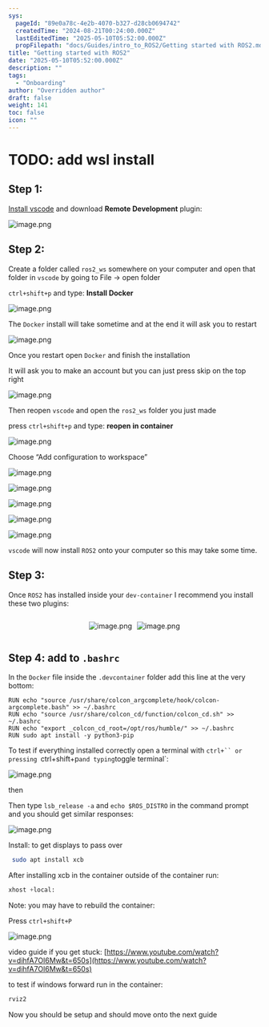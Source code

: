 ```yaml
---
sys:
  pageId: "89e0a78c-4e2b-4070-b327-d28cb0694742"
  createdTime: "2024-08-21T00:24:00.000Z"
  lastEditedTime: "2025-05-10T05:52:00.000Z"
  propFilepath: "docs/Guides/intro_to_ROS2/Getting started with ROS2.md"
title: "Getting started with ROS2"
date: "2025-05-10T05:52:00.000Z"
description: ""
tags:
  - "Onboarding"
author: "Overridden author"
draft: false
weight: 141
toc: false
icon: ""
---
```


# TODO: add wsl install

## Step 1:

[Install vscode](https://code.visualstudio.com/download) and download **Remote Development** plugin:

![image.png](https://prod-files-secure.s3.us-west-2.amazonaws.com/d518164a-d88e-44d1-a4ee-3adb3bd8bce0/efb52993-1881-4a40-b95e-6f020334f022/image.png?X-Amz-Algorithm=AWS4-HMAC-SHA256&X-Amz-Content-Sha256=UNSIGNED-PAYLOAD&X-Amz-Credential=ASIAZI2LB466UNTONJVH%2F20250605%2Fus-west-2%2Fs3%2Faws4_request&X-Amz-Date=20250605T210822Z&X-Amz-Expires=3600&X-Amz-Security-Token=IQoJb3JpZ2luX2VjEHMaCXVzLXdlc3QtMiJHMEUCIA%2BFEHxwlIP7g4Qd6hWHxJjObxE8g%2FBB5w1TtHxkbCwfAiEA3MUFJcybZ3X6WBeFPBpWgfkrf%2Fe3WbVNtGB81pgQb1gq%2FwMITBAAGgw2Mzc0MjMxODM4MDUiDA9Eg2pnVcHARht5pCrcAxzaDI%2Fk7qloDkM4i7XMTHZSq9INZCaZVryDvxz9I1ELi75lFVNMvqHuqQclnXv%2FS64AOJrkli%2FWh3syA2KWUkYU%2BmZstpjpNfxh55p5kVDIXrGQptlsQqJ97vfa%2B%2BqU13WzscZFjVqmrzTwJbf5VwU9lI2fTUP4PAGL6iU%2FeFUnqZZRI6JBrVzdT9NAez5RrKaoYkj8O6zExIIMeUebXlW%2BtnedicEiQd8WgHv5Do875hTCZdK0eEoSHYg3M4NDrvwF0%2FlVkfuO0n7Kuhi8MRzV2CYXoi7Fp1Ba0Svo8Y7N3sF2Q63yyifwNQINjwCY88j4Y3q5U9KQrPWJt2eVhqbdYRdaaxgyr0U1If2RndW0IcZAFpb1OxIedsEFwjwRkFGkWY3nK%2F9%2FVYI6heIsDyRZemWS%2BycbLED%2FbNoEUakGDoWRF7nvr8ro9kiSunSR0Yr1eYjFBfVaDL%2BTBmlH1xg%2BnwTY53c5NF6tkxZ0tI7dn7RqTMoY%2BJ7VHzzyUrYUpwT2mqkTdgwHO6SxKUPVd6vm%2B2uDTQa6DTotrOJMeVKP%2B1gI4pBVPoiVQvsMUSarIxSOLA54G1OHBYkpjjUCMD9LN%2BZWxOuISmdkg0%2BYvMa%2Fq56yX7n1%2FBeqTXo%2FMPvXh8IGOqUBCeoa3wOvnLagE1hJG9ilGfi4HyieOBhdeRkwbGCURmyEJjRH8Rp2ZVoMssZCh%2BmFKasvQYQnqf2zuzbH8zDiPNrwCG7z3%2BDRHjU3xx7sTcvlWMoEgsH7FgbtYKRVg1HiYON2JATSCFODLKud6K47d52e8DfDGpFwRRgSZwnmnNBCcxOijg791WyzVvSi%2Fbm%2FRU5YupB%2Fvnj412agP0e20fyQ%2FZyr&X-Amz-Signature=091a385d69d02b5a5373021b017ee905888f9e8badfdebeaa2c4aaed68953894&X-Amz-SignedHeaders=host&x-id=GetObject)

## Step 2:

Create a folder called `ros2_ws` somewhere on your computer and open that folder in `vscode` by going to File → open folder 

`ctrl+shift+p` and type: **Install Docker**

![image.png](https://prod-files-secure.s3.us-west-2.amazonaws.com/d518164a-d88e-44d1-a4ee-3adb3bd8bce0/2269dc0e-1cd5-47ff-bceb-c04ad9b2eab0/image.png?X-Amz-Algorithm=AWS4-HMAC-SHA256&X-Amz-Content-Sha256=UNSIGNED-PAYLOAD&X-Amz-Credential=ASIAZI2LB466UNTONJVH%2F20250605%2Fus-west-2%2Fs3%2Faws4_request&X-Amz-Date=20250605T210822Z&X-Amz-Expires=3600&X-Amz-Security-Token=IQoJb3JpZ2luX2VjEHMaCXVzLXdlc3QtMiJHMEUCIA%2BFEHxwlIP7g4Qd6hWHxJjObxE8g%2FBB5w1TtHxkbCwfAiEA3MUFJcybZ3X6WBeFPBpWgfkrf%2Fe3WbVNtGB81pgQb1gq%2FwMITBAAGgw2Mzc0MjMxODM4MDUiDA9Eg2pnVcHARht5pCrcAxzaDI%2Fk7qloDkM4i7XMTHZSq9INZCaZVryDvxz9I1ELi75lFVNMvqHuqQclnXv%2FS64AOJrkli%2FWh3syA2KWUkYU%2BmZstpjpNfxh55p5kVDIXrGQptlsQqJ97vfa%2B%2BqU13WzscZFjVqmrzTwJbf5VwU9lI2fTUP4PAGL6iU%2FeFUnqZZRI6JBrVzdT9NAez5RrKaoYkj8O6zExIIMeUebXlW%2BtnedicEiQd8WgHv5Do875hTCZdK0eEoSHYg3M4NDrvwF0%2FlVkfuO0n7Kuhi8MRzV2CYXoi7Fp1Ba0Svo8Y7N3sF2Q63yyifwNQINjwCY88j4Y3q5U9KQrPWJt2eVhqbdYRdaaxgyr0U1If2RndW0IcZAFpb1OxIedsEFwjwRkFGkWY3nK%2F9%2FVYI6heIsDyRZemWS%2BycbLED%2FbNoEUakGDoWRF7nvr8ro9kiSunSR0Yr1eYjFBfVaDL%2BTBmlH1xg%2BnwTY53c5NF6tkxZ0tI7dn7RqTMoY%2BJ7VHzzyUrYUpwT2mqkTdgwHO6SxKUPVd6vm%2B2uDTQa6DTotrOJMeVKP%2B1gI4pBVPoiVQvsMUSarIxSOLA54G1OHBYkpjjUCMD9LN%2BZWxOuISmdkg0%2BYvMa%2Fq56yX7n1%2FBeqTXo%2FMPvXh8IGOqUBCeoa3wOvnLagE1hJG9ilGfi4HyieOBhdeRkwbGCURmyEJjRH8Rp2ZVoMssZCh%2BmFKasvQYQnqf2zuzbH8zDiPNrwCG7z3%2BDRHjU3xx7sTcvlWMoEgsH7FgbtYKRVg1HiYON2JATSCFODLKud6K47d52e8DfDGpFwRRgSZwnmnNBCcxOijg791WyzVvSi%2Fbm%2FRU5YupB%2Fvnj412agP0e20fyQ%2FZyr&X-Amz-Signature=e713b172956115ccef32c51d77f6e87dc1ae24aa9805ba91c4fe39f432370193&X-Amz-SignedHeaders=host&x-id=GetObject)

The `Docker` install will take sometime and at the end it will ask you to restart

![image.png](https://prod-files-secure.s3.us-west-2.amazonaws.com/d518164a-d88e-44d1-a4ee-3adb3bd8bce0/ed233f78-be33-4b1f-b89c-9c346c0e961e/image.png?X-Amz-Algorithm=AWS4-HMAC-SHA256&X-Amz-Content-Sha256=UNSIGNED-PAYLOAD&X-Amz-Credential=ASIAZI2LB466UNTONJVH%2F20250605%2Fus-west-2%2Fs3%2Faws4_request&X-Amz-Date=20250605T210822Z&X-Amz-Expires=3600&X-Amz-Security-Token=IQoJb3JpZ2luX2VjEHMaCXVzLXdlc3QtMiJHMEUCIA%2BFEHxwlIP7g4Qd6hWHxJjObxE8g%2FBB5w1TtHxkbCwfAiEA3MUFJcybZ3X6WBeFPBpWgfkrf%2Fe3WbVNtGB81pgQb1gq%2FwMITBAAGgw2Mzc0MjMxODM4MDUiDA9Eg2pnVcHARht5pCrcAxzaDI%2Fk7qloDkM4i7XMTHZSq9INZCaZVryDvxz9I1ELi75lFVNMvqHuqQclnXv%2FS64AOJrkli%2FWh3syA2KWUkYU%2BmZstpjpNfxh55p5kVDIXrGQptlsQqJ97vfa%2B%2BqU13WzscZFjVqmrzTwJbf5VwU9lI2fTUP4PAGL6iU%2FeFUnqZZRI6JBrVzdT9NAez5RrKaoYkj8O6zExIIMeUebXlW%2BtnedicEiQd8WgHv5Do875hTCZdK0eEoSHYg3M4NDrvwF0%2FlVkfuO0n7Kuhi8MRzV2CYXoi7Fp1Ba0Svo8Y7N3sF2Q63yyifwNQINjwCY88j4Y3q5U9KQrPWJt2eVhqbdYRdaaxgyr0U1If2RndW0IcZAFpb1OxIedsEFwjwRkFGkWY3nK%2F9%2FVYI6heIsDyRZemWS%2BycbLED%2FbNoEUakGDoWRF7nvr8ro9kiSunSR0Yr1eYjFBfVaDL%2BTBmlH1xg%2BnwTY53c5NF6tkxZ0tI7dn7RqTMoY%2BJ7VHzzyUrYUpwT2mqkTdgwHO6SxKUPVd6vm%2B2uDTQa6DTotrOJMeVKP%2B1gI4pBVPoiVQvsMUSarIxSOLA54G1OHBYkpjjUCMD9LN%2BZWxOuISmdkg0%2BYvMa%2Fq56yX7n1%2FBeqTXo%2FMPvXh8IGOqUBCeoa3wOvnLagE1hJG9ilGfi4HyieOBhdeRkwbGCURmyEJjRH8Rp2ZVoMssZCh%2BmFKasvQYQnqf2zuzbH8zDiPNrwCG7z3%2BDRHjU3xx7sTcvlWMoEgsH7FgbtYKRVg1HiYON2JATSCFODLKud6K47d52e8DfDGpFwRRgSZwnmnNBCcxOijg791WyzVvSi%2Fbm%2FRU5YupB%2Fvnj412agP0e20fyQ%2FZyr&X-Amz-Signature=f9da4115b748e6a5957372059777608cbf816434538e1a4096bff23afd29dd81&X-Amz-SignedHeaders=host&x-id=GetObject)

Once you restart open `Docker` and finish the installation

It will ask you to make an account but you can just press skip on the top right

![image.png](https://prod-files-secure.s3.us-west-2.amazonaws.com/d518164a-d88e-44d1-a4ee-3adb3bd8bce0/21010ad9-1659-4fd9-9f59-9932a09b2a3d/image.png?X-Amz-Algorithm=AWS4-HMAC-SHA256&X-Amz-Content-Sha256=UNSIGNED-PAYLOAD&X-Amz-Credential=ASIAZI2LB466UNTONJVH%2F20250605%2Fus-west-2%2Fs3%2Faws4_request&X-Amz-Date=20250605T210822Z&X-Amz-Expires=3600&X-Amz-Security-Token=IQoJb3JpZ2luX2VjEHMaCXVzLXdlc3QtMiJHMEUCIA%2BFEHxwlIP7g4Qd6hWHxJjObxE8g%2FBB5w1TtHxkbCwfAiEA3MUFJcybZ3X6WBeFPBpWgfkrf%2Fe3WbVNtGB81pgQb1gq%2FwMITBAAGgw2Mzc0MjMxODM4MDUiDA9Eg2pnVcHARht5pCrcAxzaDI%2Fk7qloDkM4i7XMTHZSq9INZCaZVryDvxz9I1ELi75lFVNMvqHuqQclnXv%2FS64AOJrkli%2FWh3syA2KWUkYU%2BmZstpjpNfxh55p5kVDIXrGQptlsQqJ97vfa%2B%2BqU13WzscZFjVqmrzTwJbf5VwU9lI2fTUP4PAGL6iU%2FeFUnqZZRI6JBrVzdT9NAez5RrKaoYkj8O6zExIIMeUebXlW%2BtnedicEiQd8WgHv5Do875hTCZdK0eEoSHYg3M4NDrvwF0%2FlVkfuO0n7Kuhi8MRzV2CYXoi7Fp1Ba0Svo8Y7N3sF2Q63yyifwNQINjwCY88j4Y3q5U9KQrPWJt2eVhqbdYRdaaxgyr0U1If2RndW0IcZAFpb1OxIedsEFwjwRkFGkWY3nK%2F9%2FVYI6heIsDyRZemWS%2BycbLED%2FbNoEUakGDoWRF7nvr8ro9kiSunSR0Yr1eYjFBfVaDL%2BTBmlH1xg%2BnwTY53c5NF6tkxZ0tI7dn7RqTMoY%2BJ7VHzzyUrYUpwT2mqkTdgwHO6SxKUPVd6vm%2B2uDTQa6DTotrOJMeVKP%2B1gI4pBVPoiVQvsMUSarIxSOLA54G1OHBYkpjjUCMD9LN%2BZWxOuISmdkg0%2BYvMa%2Fq56yX7n1%2FBeqTXo%2FMPvXh8IGOqUBCeoa3wOvnLagE1hJG9ilGfi4HyieOBhdeRkwbGCURmyEJjRH8Rp2ZVoMssZCh%2BmFKasvQYQnqf2zuzbH8zDiPNrwCG7z3%2BDRHjU3xx7sTcvlWMoEgsH7FgbtYKRVg1HiYON2JATSCFODLKud6K47d52e8DfDGpFwRRgSZwnmnNBCcxOijg791WyzVvSi%2Fbm%2FRU5YupB%2Fvnj412agP0e20fyQ%2FZyr&X-Amz-Signature=1b88090681851bc9d93813dfba91fb1331390c76e336c79013a9f33543a33d58&X-Amz-SignedHeaders=host&x-id=GetObject)

Then reopen `vscode` and open the `ros2_ws` folder you just made

press `ctrl+shift+p` and type: **reopen in container**

![image.png](https://prod-files-secure.s3.us-west-2.amazonaws.com/d518164a-d88e-44d1-a4ee-3adb3bd8bce0/4e93b8c2-41ad-488c-8095-c74205196118/image.png?X-Amz-Algorithm=AWS4-HMAC-SHA256&X-Amz-Content-Sha256=UNSIGNED-PAYLOAD&X-Amz-Credential=ASIAZI2LB466UNTONJVH%2F20250605%2Fus-west-2%2Fs3%2Faws4_request&X-Amz-Date=20250605T210822Z&X-Amz-Expires=3600&X-Amz-Security-Token=IQoJb3JpZ2luX2VjEHMaCXVzLXdlc3QtMiJHMEUCIA%2BFEHxwlIP7g4Qd6hWHxJjObxE8g%2FBB5w1TtHxkbCwfAiEA3MUFJcybZ3X6WBeFPBpWgfkrf%2Fe3WbVNtGB81pgQb1gq%2FwMITBAAGgw2Mzc0MjMxODM4MDUiDA9Eg2pnVcHARht5pCrcAxzaDI%2Fk7qloDkM4i7XMTHZSq9INZCaZVryDvxz9I1ELi75lFVNMvqHuqQclnXv%2FS64AOJrkli%2FWh3syA2KWUkYU%2BmZstpjpNfxh55p5kVDIXrGQptlsQqJ97vfa%2B%2BqU13WzscZFjVqmrzTwJbf5VwU9lI2fTUP4PAGL6iU%2FeFUnqZZRI6JBrVzdT9NAez5RrKaoYkj8O6zExIIMeUebXlW%2BtnedicEiQd8WgHv5Do875hTCZdK0eEoSHYg3M4NDrvwF0%2FlVkfuO0n7Kuhi8MRzV2CYXoi7Fp1Ba0Svo8Y7N3sF2Q63yyifwNQINjwCY88j4Y3q5U9KQrPWJt2eVhqbdYRdaaxgyr0U1If2RndW0IcZAFpb1OxIedsEFwjwRkFGkWY3nK%2F9%2FVYI6heIsDyRZemWS%2BycbLED%2FbNoEUakGDoWRF7nvr8ro9kiSunSR0Yr1eYjFBfVaDL%2BTBmlH1xg%2BnwTY53c5NF6tkxZ0tI7dn7RqTMoY%2BJ7VHzzyUrYUpwT2mqkTdgwHO6SxKUPVd6vm%2B2uDTQa6DTotrOJMeVKP%2B1gI4pBVPoiVQvsMUSarIxSOLA54G1OHBYkpjjUCMD9LN%2BZWxOuISmdkg0%2BYvMa%2Fq56yX7n1%2FBeqTXo%2FMPvXh8IGOqUBCeoa3wOvnLagE1hJG9ilGfi4HyieOBhdeRkwbGCURmyEJjRH8Rp2ZVoMssZCh%2BmFKasvQYQnqf2zuzbH8zDiPNrwCG7z3%2BDRHjU3xx7sTcvlWMoEgsH7FgbtYKRVg1HiYON2JATSCFODLKud6K47d52e8DfDGpFwRRgSZwnmnNBCcxOijg791WyzVvSi%2Fbm%2FRU5YupB%2Fvnj412agP0e20fyQ%2FZyr&X-Amz-Signature=d47704998d8f6d8cee1ef8789a4749490ecee581e4f117f6ecd89bf04190f336&X-Amz-SignedHeaders=host&x-id=GetObject)

Choose “Add configuration to workspace”

![image.png](https://prod-files-secure.s3.us-west-2.amazonaws.com/d518164a-d88e-44d1-a4ee-3adb3bd8bce0/9560b282-5060-4989-ba37-97e7b2c22476/image.png?X-Amz-Algorithm=AWS4-HMAC-SHA256&X-Amz-Content-Sha256=UNSIGNED-PAYLOAD&X-Amz-Credential=ASIAZI2LB466UNTONJVH%2F20250605%2Fus-west-2%2Fs3%2Faws4_request&X-Amz-Date=20250605T210822Z&X-Amz-Expires=3600&X-Amz-Security-Token=IQoJb3JpZ2luX2VjEHMaCXVzLXdlc3QtMiJHMEUCIA%2BFEHxwlIP7g4Qd6hWHxJjObxE8g%2FBB5w1TtHxkbCwfAiEA3MUFJcybZ3X6WBeFPBpWgfkrf%2Fe3WbVNtGB81pgQb1gq%2FwMITBAAGgw2Mzc0MjMxODM4MDUiDA9Eg2pnVcHARht5pCrcAxzaDI%2Fk7qloDkM4i7XMTHZSq9INZCaZVryDvxz9I1ELi75lFVNMvqHuqQclnXv%2FS64AOJrkli%2FWh3syA2KWUkYU%2BmZstpjpNfxh55p5kVDIXrGQptlsQqJ97vfa%2B%2BqU13WzscZFjVqmrzTwJbf5VwU9lI2fTUP4PAGL6iU%2FeFUnqZZRI6JBrVzdT9NAez5RrKaoYkj8O6zExIIMeUebXlW%2BtnedicEiQd8WgHv5Do875hTCZdK0eEoSHYg3M4NDrvwF0%2FlVkfuO0n7Kuhi8MRzV2CYXoi7Fp1Ba0Svo8Y7N3sF2Q63yyifwNQINjwCY88j4Y3q5U9KQrPWJt2eVhqbdYRdaaxgyr0U1If2RndW0IcZAFpb1OxIedsEFwjwRkFGkWY3nK%2F9%2FVYI6heIsDyRZemWS%2BycbLED%2FbNoEUakGDoWRF7nvr8ro9kiSunSR0Yr1eYjFBfVaDL%2BTBmlH1xg%2BnwTY53c5NF6tkxZ0tI7dn7RqTMoY%2BJ7VHzzyUrYUpwT2mqkTdgwHO6SxKUPVd6vm%2B2uDTQa6DTotrOJMeVKP%2B1gI4pBVPoiVQvsMUSarIxSOLA54G1OHBYkpjjUCMD9LN%2BZWxOuISmdkg0%2BYvMa%2Fq56yX7n1%2FBeqTXo%2FMPvXh8IGOqUBCeoa3wOvnLagE1hJG9ilGfi4HyieOBhdeRkwbGCURmyEJjRH8Rp2ZVoMssZCh%2BmFKasvQYQnqf2zuzbH8zDiPNrwCG7z3%2BDRHjU3xx7sTcvlWMoEgsH7FgbtYKRVg1HiYON2JATSCFODLKud6K47d52e8DfDGpFwRRgSZwnmnNBCcxOijg791WyzVvSi%2Fbm%2FRU5YupB%2Fvnj412agP0e20fyQ%2FZyr&X-Amz-Signature=c66eaa04b192956f26f5520e568470fedd7b235539e73107f985b36f370df08f&X-Amz-SignedHeaders=host&x-id=GetObject)

![image.png](https://prod-files-secure.s3.us-west-2.amazonaws.com/d518164a-d88e-44d1-a4ee-3adb3bd8bce0/2ee63f81-886b-48e8-a553-dc6e5eac99e4/image.png?X-Amz-Algorithm=AWS4-HMAC-SHA256&X-Amz-Content-Sha256=UNSIGNED-PAYLOAD&X-Amz-Credential=ASIAZI2LB466UNTONJVH%2F20250605%2Fus-west-2%2Fs3%2Faws4_request&X-Amz-Date=20250605T210822Z&X-Amz-Expires=3600&X-Amz-Security-Token=IQoJb3JpZ2luX2VjEHMaCXVzLXdlc3QtMiJHMEUCIA%2BFEHxwlIP7g4Qd6hWHxJjObxE8g%2FBB5w1TtHxkbCwfAiEA3MUFJcybZ3X6WBeFPBpWgfkrf%2Fe3WbVNtGB81pgQb1gq%2FwMITBAAGgw2Mzc0MjMxODM4MDUiDA9Eg2pnVcHARht5pCrcAxzaDI%2Fk7qloDkM4i7XMTHZSq9INZCaZVryDvxz9I1ELi75lFVNMvqHuqQclnXv%2FS64AOJrkli%2FWh3syA2KWUkYU%2BmZstpjpNfxh55p5kVDIXrGQptlsQqJ97vfa%2B%2BqU13WzscZFjVqmrzTwJbf5VwU9lI2fTUP4PAGL6iU%2FeFUnqZZRI6JBrVzdT9NAez5RrKaoYkj8O6zExIIMeUebXlW%2BtnedicEiQd8WgHv5Do875hTCZdK0eEoSHYg3M4NDrvwF0%2FlVkfuO0n7Kuhi8MRzV2CYXoi7Fp1Ba0Svo8Y7N3sF2Q63yyifwNQINjwCY88j4Y3q5U9KQrPWJt2eVhqbdYRdaaxgyr0U1If2RndW0IcZAFpb1OxIedsEFwjwRkFGkWY3nK%2F9%2FVYI6heIsDyRZemWS%2BycbLED%2FbNoEUakGDoWRF7nvr8ro9kiSunSR0Yr1eYjFBfVaDL%2BTBmlH1xg%2BnwTY53c5NF6tkxZ0tI7dn7RqTMoY%2BJ7VHzzyUrYUpwT2mqkTdgwHO6SxKUPVd6vm%2B2uDTQa6DTotrOJMeVKP%2B1gI4pBVPoiVQvsMUSarIxSOLA54G1OHBYkpjjUCMD9LN%2BZWxOuISmdkg0%2BYvMa%2Fq56yX7n1%2FBeqTXo%2FMPvXh8IGOqUBCeoa3wOvnLagE1hJG9ilGfi4HyieOBhdeRkwbGCURmyEJjRH8Rp2ZVoMssZCh%2BmFKasvQYQnqf2zuzbH8zDiPNrwCG7z3%2BDRHjU3xx7sTcvlWMoEgsH7FgbtYKRVg1HiYON2JATSCFODLKud6K47d52e8DfDGpFwRRgSZwnmnNBCcxOijg791WyzVvSi%2Fbm%2FRU5YupB%2Fvnj412agP0e20fyQ%2FZyr&X-Amz-Signature=a8119119bad564932e42346ac035fc743b3ecf2c7e9765004d1352f6e2d03cde&X-Amz-SignedHeaders=host&x-id=GetObject)

![image.png](https://prod-files-secure.s3.us-west-2.amazonaws.com/d518164a-d88e-44d1-a4ee-3adb3bd8bce0/ae1580b2-b048-407e-aed9-b584224a7a04/image.png?X-Amz-Algorithm=AWS4-HMAC-SHA256&X-Amz-Content-Sha256=UNSIGNED-PAYLOAD&X-Amz-Credential=ASIAZI2LB466UNTONJVH%2F20250605%2Fus-west-2%2Fs3%2Faws4_request&X-Amz-Date=20250605T210822Z&X-Amz-Expires=3600&X-Amz-Security-Token=IQoJb3JpZ2luX2VjEHMaCXVzLXdlc3QtMiJHMEUCIA%2BFEHxwlIP7g4Qd6hWHxJjObxE8g%2FBB5w1TtHxkbCwfAiEA3MUFJcybZ3X6WBeFPBpWgfkrf%2Fe3WbVNtGB81pgQb1gq%2FwMITBAAGgw2Mzc0MjMxODM4MDUiDA9Eg2pnVcHARht5pCrcAxzaDI%2Fk7qloDkM4i7XMTHZSq9INZCaZVryDvxz9I1ELi75lFVNMvqHuqQclnXv%2FS64AOJrkli%2FWh3syA2KWUkYU%2BmZstpjpNfxh55p5kVDIXrGQptlsQqJ97vfa%2B%2BqU13WzscZFjVqmrzTwJbf5VwU9lI2fTUP4PAGL6iU%2FeFUnqZZRI6JBrVzdT9NAez5RrKaoYkj8O6zExIIMeUebXlW%2BtnedicEiQd8WgHv5Do875hTCZdK0eEoSHYg3M4NDrvwF0%2FlVkfuO0n7Kuhi8MRzV2CYXoi7Fp1Ba0Svo8Y7N3sF2Q63yyifwNQINjwCY88j4Y3q5U9KQrPWJt2eVhqbdYRdaaxgyr0U1If2RndW0IcZAFpb1OxIedsEFwjwRkFGkWY3nK%2F9%2FVYI6heIsDyRZemWS%2BycbLED%2FbNoEUakGDoWRF7nvr8ro9kiSunSR0Yr1eYjFBfVaDL%2BTBmlH1xg%2BnwTY53c5NF6tkxZ0tI7dn7RqTMoY%2BJ7VHzzyUrYUpwT2mqkTdgwHO6SxKUPVd6vm%2B2uDTQa6DTotrOJMeVKP%2B1gI4pBVPoiVQvsMUSarIxSOLA54G1OHBYkpjjUCMD9LN%2BZWxOuISmdkg0%2BYvMa%2Fq56yX7n1%2FBeqTXo%2FMPvXh8IGOqUBCeoa3wOvnLagE1hJG9ilGfi4HyieOBhdeRkwbGCURmyEJjRH8Rp2ZVoMssZCh%2BmFKasvQYQnqf2zuzbH8zDiPNrwCG7z3%2BDRHjU3xx7sTcvlWMoEgsH7FgbtYKRVg1HiYON2JATSCFODLKud6K47d52e8DfDGpFwRRgSZwnmnNBCcxOijg791WyzVvSi%2Fbm%2FRU5YupB%2Fvnj412agP0e20fyQ%2FZyr&X-Amz-Signature=0b641c62352e91e226cc98caa083f391ff54413c05cf98d39f08186cb2ebcb50&X-Amz-SignedHeaders=host&x-id=GetObject)

![image.png](https://prod-files-secure.s3.us-west-2.amazonaws.com/d518164a-d88e-44d1-a4ee-3adb3bd8bce0/53255b28-f75e-430f-b9e3-c0ac8577e42b/image.png?X-Amz-Algorithm=AWS4-HMAC-SHA256&X-Amz-Content-Sha256=UNSIGNED-PAYLOAD&X-Amz-Credential=ASIAZI2LB466UNTONJVH%2F20250605%2Fus-west-2%2Fs3%2Faws4_request&X-Amz-Date=20250605T210822Z&X-Amz-Expires=3600&X-Amz-Security-Token=IQoJb3JpZ2luX2VjEHMaCXVzLXdlc3QtMiJHMEUCIA%2BFEHxwlIP7g4Qd6hWHxJjObxE8g%2FBB5w1TtHxkbCwfAiEA3MUFJcybZ3X6WBeFPBpWgfkrf%2Fe3WbVNtGB81pgQb1gq%2FwMITBAAGgw2Mzc0MjMxODM4MDUiDA9Eg2pnVcHARht5pCrcAxzaDI%2Fk7qloDkM4i7XMTHZSq9INZCaZVryDvxz9I1ELi75lFVNMvqHuqQclnXv%2FS64AOJrkli%2FWh3syA2KWUkYU%2BmZstpjpNfxh55p5kVDIXrGQptlsQqJ97vfa%2B%2BqU13WzscZFjVqmrzTwJbf5VwU9lI2fTUP4PAGL6iU%2FeFUnqZZRI6JBrVzdT9NAez5RrKaoYkj8O6zExIIMeUebXlW%2BtnedicEiQd8WgHv5Do875hTCZdK0eEoSHYg3M4NDrvwF0%2FlVkfuO0n7Kuhi8MRzV2CYXoi7Fp1Ba0Svo8Y7N3sF2Q63yyifwNQINjwCY88j4Y3q5U9KQrPWJt2eVhqbdYRdaaxgyr0U1If2RndW0IcZAFpb1OxIedsEFwjwRkFGkWY3nK%2F9%2FVYI6heIsDyRZemWS%2BycbLED%2FbNoEUakGDoWRF7nvr8ro9kiSunSR0Yr1eYjFBfVaDL%2BTBmlH1xg%2BnwTY53c5NF6tkxZ0tI7dn7RqTMoY%2BJ7VHzzyUrYUpwT2mqkTdgwHO6SxKUPVd6vm%2B2uDTQa6DTotrOJMeVKP%2B1gI4pBVPoiVQvsMUSarIxSOLA54G1OHBYkpjjUCMD9LN%2BZWxOuISmdkg0%2BYvMa%2Fq56yX7n1%2FBeqTXo%2FMPvXh8IGOqUBCeoa3wOvnLagE1hJG9ilGfi4HyieOBhdeRkwbGCURmyEJjRH8Rp2ZVoMssZCh%2BmFKasvQYQnqf2zuzbH8zDiPNrwCG7z3%2BDRHjU3xx7sTcvlWMoEgsH7FgbtYKRVg1HiYON2JATSCFODLKud6K47d52e8DfDGpFwRRgSZwnmnNBCcxOijg791WyzVvSi%2Fbm%2FRU5YupB%2Fvnj412agP0e20fyQ%2FZyr&X-Amz-Signature=6e71acca8878cb15f73015b131f2c80fdd0c8639ed30cd5fb4731202b77e52ae&X-Amz-SignedHeaders=host&x-id=GetObject)

![image.png](https://prod-files-secure.s3.us-west-2.amazonaws.com/d518164a-d88e-44d1-a4ee-3adb3bd8bce0/7c562767-5af9-4ffb-97d1-327bcdf4ee00/image.png?X-Amz-Algorithm=AWS4-HMAC-SHA256&X-Amz-Content-Sha256=UNSIGNED-PAYLOAD&X-Amz-Credential=ASIAZI2LB466UNTONJVH%2F20250605%2Fus-west-2%2Fs3%2Faws4_request&X-Amz-Date=20250605T210822Z&X-Amz-Expires=3600&X-Amz-Security-Token=IQoJb3JpZ2luX2VjEHMaCXVzLXdlc3QtMiJHMEUCIA%2BFEHxwlIP7g4Qd6hWHxJjObxE8g%2FBB5w1TtHxkbCwfAiEA3MUFJcybZ3X6WBeFPBpWgfkrf%2Fe3WbVNtGB81pgQb1gq%2FwMITBAAGgw2Mzc0MjMxODM4MDUiDA9Eg2pnVcHARht5pCrcAxzaDI%2Fk7qloDkM4i7XMTHZSq9INZCaZVryDvxz9I1ELi75lFVNMvqHuqQclnXv%2FS64AOJrkli%2FWh3syA2KWUkYU%2BmZstpjpNfxh55p5kVDIXrGQptlsQqJ97vfa%2B%2BqU13WzscZFjVqmrzTwJbf5VwU9lI2fTUP4PAGL6iU%2FeFUnqZZRI6JBrVzdT9NAez5RrKaoYkj8O6zExIIMeUebXlW%2BtnedicEiQd8WgHv5Do875hTCZdK0eEoSHYg3M4NDrvwF0%2FlVkfuO0n7Kuhi8MRzV2CYXoi7Fp1Ba0Svo8Y7N3sF2Q63yyifwNQINjwCY88j4Y3q5U9KQrPWJt2eVhqbdYRdaaxgyr0U1If2RndW0IcZAFpb1OxIedsEFwjwRkFGkWY3nK%2F9%2FVYI6heIsDyRZemWS%2BycbLED%2FbNoEUakGDoWRF7nvr8ro9kiSunSR0Yr1eYjFBfVaDL%2BTBmlH1xg%2BnwTY53c5NF6tkxZ0tI7dn7RqTMoY%2BJ7VHzzyUrYUpwT2mqkTdgwHO6SxKUPVd6vm%2B2uDTQa6DTotrOJMeVKP%2B1gI4pBVPoiVQvsMUSarIxSOLA54G1OHBYkpjjUCMD9LN%2BZWxOuISmdkg0%2BYvMa%2Fq56yX7n1%2FBeqTXo%2FMPvXh8IGOqUBCeoa3wOvnLagE1hJG9ilGfi4HyieOBhdeRkwbGCURmyEJjRH8Rp2ZVoMssZCh%2BmFKasvQYQnqf2zuzbH8zDiPNrwCG7z3%2BDRHjU3xx7sTcvlWMoEgsH7FgbtYKRVg1HiYON2JATSCFODLKud6K47d52e8DfDGpFwRRgSZwnmnNBCcxOijg791WyzVvSi%2Fbm%2FRU5YupB%2Fvnj412agP0e20fyQ%2FZyr&X-Amz-Signature=53ef418214dc935e80ed8279d043207cc59549e74d638ff8e7b9a84e260ce948&X-Amz-SignedHeaders=host&x-id=GetObject)

`vscode` will now install `ROS2` onto your computer so this may take some time.

## Step 3:

Once `ROS2` has installed inside your `dev-container` I recommend you install these two plugins:

<div style="display: flex;flex-direction: row; column-gap:10px; max-width: 630px;justify-content: center;">
<div>

![image.png](https://prod-files-secure.s3.us-west-2.amazonaws.com/d518164a-d88e-44d1-a4ee-3adb3bd8bce0/3fc3d550-5a54-4ba1-ba6b-faa01cdb7369/image.png?X-Amz-Algorithm=AWS4-HMAC-SHA256&X-Amz-Content-Sha256=UNSIGNED-PAYLOAD&X-Amz-Credential=ASIAZI2LB466TM3GWTR6%2F20250605%2Fus-west-2%2Fs3%2Faws4_request&X-Amz-Date=20250605T210828Z&X-Amz-Expires=3600&X-Amz-Security-Token=IQoJb3JpZ2luX2VjEHMaCXVzLXdlc3QtMiJIMEYCIQDmhpVHgCEzVxQ5BWIdMz9nKoey%2FkC5pMM74lMx2FYOJAIhAJQGrF2ywQleKr1IxE7sifsxqOMBJ5YRRk5yNU5DGsZRKv8DCEwQABoMNjM3NDIzMTgzODA1IgwxCUmlt7ZfwaqAaDsq3ANIsoTegVUbFJ9H%2BGMgEYKEovdxRyo9hRxmdHH%2BzVHCnbmYD4gbZQ5u1XXMivEt4hhduQcuE61gTzvqxD0jMr3jYKHb06XgLIsxkY00rfbx9A0INUtDC9dLM1AREOSzfn1tP5iaQOfFI9Stww9L%2FCQQvHNhCFMXjsfmtSH%2FPuYZQE6jGDRM2%2FcTt9phxgfGMLFGT067MjfntQ0qx1E7joTK61PPR8yV8GU1PoCsry7wRKvmd6VaAmWEy0tOhRvqPjRnCCjv%2BdKUVLUnIf%2FWIA1pGgJPpdSlICy7COwaxAROBEUY%2B1hGoDQTq3F3hgFoMFo92kuG3lb5NDFirTCxBSCzrOmDU9nIwOXREceOuNrV0hmOWePa%2FLaSPL1M3QMprknq7lerdb2qOgpxwOQJvy6TT8fhKV1hHPWUum3nMNP7A9JDe%2FCv1MyXUKVTzS2q%2B0I66BHdu2M3%2F7jEMS4SL%2BpwtVQWB1QP2wTv5L9uR%2BeBgHNLERMtj6oOIBteOVxdAsLDrQvm0%2BoJJb1rhs3VdsfqgwEj9Rk%2FabvEuEckjq9iJBQ4BLLYoJTFgxE8FasxWlKUPXHQCW360FY29babMm2Oc1Dw5MDuUZYOSHXbY8tX3%2BFZJKOUJHztkb7gJDCu2IfCBjqkAXLApDU5sDqfLzqHge5RVnkV8NdxmhxOXoyaPzY3E8os4XGox%2BGQl1Vyr0zfQrAL2tckgXnquLZtQvLLysNIa60NpKz%2FnXHNw%2BveVSmChQEkAMeMEEM3E85tVp0Lw9XHOwLjSw0zjDg1HrKiQAtQKApLgqoO%2B07i0UABkX5hDXu5wkYqg986%2FlV4xvzXBx8NsB4LFMI7VMsbPM1MTRwQeNkg14wX&X-Amz-Signature=7638f2c5148dc5d112cfb6d77741fe4c7e6f91126a20342d5cf0d7a38930f72c&X-Amz-SignedHeaders=host&x-id=GetObject)

</div>
<div>

![image.png](https://prod-files-secure.s3.us-west-2.amazonaws.com/d518164a-d88e-44d1-a4ee-3adb3bd8bce0/d994cc66-13c2-4093-a5a3-f84cf4601a82/image.png?X-Amz-Algorithm=AWS4-HMAC-SHA256&X-Amz-Content-Sha256=UNSIGNED-PAYLOAD&X-Amz-Credential=ASIAZI2LB466ZFA3AC4G%2F20250605%2Fus-west-2%2Fs3%2Faws4_request&X-Amz-Date=20250605T210828Z&X-Amz-Expires=3600&X-Amz-Security-Token=IQoJb3JpZ2luX2VjEHMaCXVzLXdlc3QtMiJIMEYCIQDxFx7hqYxFt%2BHbqO5g606wtQcoelh092Q90SOEPLCQBQIhALjUXvF%2BrqmqCzeWvJUl%2F8n6LrLC31aRoxJC3ZVJKZaJKv8DCEwQABoMNjM3NDIzMTgzODA1IgwktAGFAL99D%2BCUpAkq3ANlUOG51EUunD2IT%2BimzFovbEpF2bgDwrXZ1xFwQqzjvu%2F9PmdD%2B3S27Zeg4MJXc%2BbyjQ5vQLAI6e2UyZOnvp%2BLzoe455u2kHrMKOpgNh0e0E%2FP7oca%2BLAgUEJYwA0SYg5upkygQxNQFVHs2B4diZhjRM1FTVy813yDeS%2BAlrv5Iba%2BmLWLZuoNDubVL17FQiDv3Pfl7qZ8%2BAr22PH%2B9Ul3zAx6VAr90VEz7mBlSo6WyeKNzLjeYHe%2Bi1Z%2Fw14o6uGGVPibB3D%2BBvvJgpAYBNx9ki6IdAA505rx3Tzi40iyz%2BOQ9N5jw4LZaZ0XqJamG47jUeXVLJMmICGxYCQ6NHDz3r4PDg1jSQlj%2BeXmpqTI3T9AODgPss6U%2FPFTvVMuJ%2Btosmva6Jijtfp6ld5xJtsc1nCbwkKK%2BZa6BLfw9P2hZef0Yxu%2BVI0lsTKBx3ohztPDF%2BRFXfgPGq9JMsfuNcoln3rv4BSf5a3TLsyTSnJhXCU1rpDXIE5jKPkXjNmfMZjslM95xGPlQ%2Fi4r9bLzQy%2Bnym5UV%2BQA8pTwGQyWSVt%2FZzJIh0tw88sEzxxlCiN76xVeqBw9GU9jrmx4IpxlWF3NCZTvTavRgsyXoc9b76LaAOjD2C6xoPEJMffeDD714fCBjqkARvHdCT7QaukG4KZZ%2Fj4YwOhYvYZRY7DdMHTCcVFDEBebDELSoGswj%2FMW0igwm8lggsH2RDkPaBrEo8Yzf0v7xWiJcfVyGK4J9%2BjdHwRwKT57Id0H0hOOmv7Y7Ryb90DUVh5IDBhAhgHqUL%2BE51GdPWnx%2FEB%2F5ZhKg85HQh1NmK9XG1ueSeREsT7G42mXvlV4ZhwuGNlwtgc1jc9VKlsI4mCBQV0&X-Amz-Signature=764e519467cf3ac96e36c9ffa372d7fe0f7b0b02690606a8646081b430a303fb&X-Amz-SignedHeaders=host&x-id=GetObject)

</div>
</div>

## Step 4: add to `.bashrc`

In the `Docker` file inside the `.devcontainer` folder add this line at the very bottom: 

```docker
RUN echo "source /usr/share/colcon_argcomplete/hook/colcon-argcomplete.bash" >> ~/.bashrc
RUN echo "source /usr/share/colcon_cd/function/colcon_cd.sh" >> ~/.bashrc
RUN echo "export _colcon_cd_root=/opt/ros/humble/" >> ~/.bashrc
RUN sudo apt install -y python3-pip 
```

To test if everything installed correctly open a terminal with `ctrl+`` or pressing `ctrl+shift+p` and typing `toggle terminal`:

![image.png](https://prod-files-secure.s3.us-west-2.amazonaws.com/d518164a-d88e-44d1-a4ee-3adb3bd8bce0/6a4943d8-b04e-4c02-9a58-775f3384d1a5/image.png?X-Amz-Algorithm=AWS4-HMAC-SHA256&X-Amz-Content-Sha256=UNSIGNED-PAYLOAD&X-Amz-Credential=ASIAZI2LB466UNTONJVH%2F20250605%2Fus-west-2%2Fs3%2Faws4_request&X-Amz-Date=20250605T210822Z&X-Amz-Expires=3600&X-Amz-Security-Token=IQoJb3JpZ2luX2VjEHMaCXVzLXdlc3QtMiJHMEUCIA%2BFEHxwlIP7g4Qd6hWHxJjObxE8g%2FBB5w1TtHxkbCwfAiEA3MUFJcybZ3X6WBeFPBpWgfkrf%2Fe3WbVNtGB81pgQb1gq%2FwMITBAAGgw2Mzc0MjMxODM4MDUiDA9Eg2pnVcHARht5pCrcAxzaDI%2Fk7qloDkM4i7XMTHZSq9INZCaZVryDvxz9I1ELi75lFVNMvqHuqQclnXv%2FS64AOJrkli%2FWh3syA2KWUkYU%2BmZstpjpNfxh55p5kVDIXrGQptlsQqJ97vfa%2B%2BqU13WzscZFjVqmrzTwJbf5VwU9lI2fTUP4PAGL6iU%2FeFUnqZZRI6JBrVzdT9NAez5RrKaoYkj8O6zExIIMeUebXlW%2BtnedicEiQd8WgHv5Do875hTCZdK0eEoSHYg3M4NDrvwF0%2FlVkfuO0n7Kuhi8MRzV2CYXoi7Fp1Ba0Svo8Y7N3sF2Q63yyifwNQINjwCY88j4Y3q5U9KQrPWJt2eVhqbdYRdaaxgyr0U1If2RndW0IcZAFpb1OxIedsEFwjwRkFGkWY3nK%2F9%2FVYI6heIsDyRZemWS%2BycbLED%2FbNoEUakGDoWRF7nvr8ro9kiSunSR0Yr1eYjFBfVaDL%2BTBmlH1xg%2BnwTY53c5NF6tkxZ0tI7dn7RqTMoY%2BJ7VHzzyUrYUpwT2mqkTdgwHO6SxKUPVd6vm%2B2uDTQa6DTotrOJMeVKP%2B1gI4pBVPoiVQvsMUSarIxSOLA54G1OHBYkpjjUCMD9LN%2BZWxOuISmdkg0%2BYvMa%2Fq56yX7n1%2FBeqTXo%2FMPvXh8IGOqUBCeoa3wOvnLagE1hJG9ilGfi4HyieOBhdeRkwbGCURmyEJjRH8Rp2ZVoMssZCh%2BmFKasvQYQnqf2zuzbH8zDiPNrwCG7z3%2BDRHjU3xx7sTcvlWMoEgsH7FgbtYKRVg1HiYON2JATSCFODLKud6K47d52e8DfDGpFwRRgSZwnmnNBCcxOijg791WyzVvSi%2Fbm%2FRU5YupB%2Fvnj412agP0e20fyQ%2FZyr&X-Amz-Signature=bd0366f7c2f0f76a09b516b3e924403184d23067d36535554e0df1e609c5955e&X-Amz-SignedHeaders=host&x-id=GetObject)

then 

Then type `lsb_release -a` and `echo $ROS_DISTRO` in the command prompt and you should get similar responses:

![image.png](https://prod-files-secure.s3.us-west-2.amazonaws.com/d518164a-d88e-44d1-a4ee-3adb3bd8bce0/3e635dec-a805-4e85-8b9e-d000e5b71a4e/image.png?X-Amz-Algorithm=AWS4-HMAC-SHA256&X-Amz-Content-Sha256=UNSIGNED-PAYLOAD&X-Amz-Credential=ASIAZI2LB466UNTONJVH%2F20250605%2Fus-west-2%2Fs3%2Faws4_request&X-Amz-Date=20250605T210822Z&X-Amz-Expires=3600&X-Amz-Security-Token=IQoJb3JpZ2luX2VjEHMaCXVzLXdlc3QtMiJHMEUCIA%2BFEHxwlIP7g4Qd6hWHxJjObxE8g%2FBB5w1TtHxkbCwfAiEA3MUFJcybZ3X6WBeFPBpWgfkrf%2Fe3WbVNtGB81pgQb1gq%2FwMITBAAGgw2Mzc0MjMxODM4MDUiDA9Eg2pnVcHARht5pCrcAxzaDI%2Fk7qloDkM4i7XMTHZSq9INZCaZVryDvxz9I1ELi75lFVNMvqHuqQclnXv%2FS64AOJrkli%2FWh3syA2KWUkYU%2BmZstpjpNfxh55p5kVDIXrGQptlsQqJ97vfa%2B%2BqU13WzscZFjVqmrzTwJbf5VwU9lI2fTUP4PAGL6iU%2FeFUnqZZRI6JBrVzdT9NAez5RrKaoYkj8O6zExIIMeUebXlW%2BtnedicEiQd8WgHv5Do875hTCZdK0eEoSHYg3M4NDrvwF0%2FlVkfuO0n7Kuhi8MRzV2CYXoi7Fp1Ba0Svo8Y7N3sF2Q63yyifwNQINjwCY88j4Y3q5U9KQrPWJt2eVhqbdYRdaaxgyr0U1If2RndW0IcZAFpb1OxIedsEFwjwRkFGkWY3nK%2F9%2FVYI6heIsDyRZemWS%2BycbLED%2FbNoEUakGDoWRF7nvr8ro9kiSunSR0Yr1eYjFBfVaDL%2BTBmlH1xg%2BnwTY53c5NF6tkxZ0tI7dn7RqTMoY%2BJ7VHzzyUrYUpwT2mqkTdgwHO6SxKUPVd6vm%2B2uDTQa6DTotrOJMeVKP%2B1gI4pBVPoiVQvsMUSarIxSOLA54G1OHBYkpjjUCMD9LN%2BZWxOuISmdkg0%2BYvMa%2Fq56yX7n1%2FBeqTXo%2FMPvXh8IGOqUBCeoa3wOvnLagE1hJG9ilGfi4HyieOBhdeRkwbGCURmyEJjRH8Rp2ZVoMssZCh%2BmFKasvQYQnqf2zuzbH8zDiPNrwCG7z3%2BDRHjU3xx7sTcvlWMoEgsH7FgbtYKRVg1HiYON2JATSCFODLKud6K47d52e8DfDGpFwRRgSZwnmnNBCcxOijg791WyzVvSi%2Fbm%2FRU5YupB%2Fvnj412agP0e20fyQ%2FZyr&X-Amz-Signature=fd86b1450218dc0a721c1492f1d6f72c002dac09db84725e7fdb95c08e394f2a&X-Amz-SignedHeaders=host&x-id=GetObject)

Install:  to get displays to pass over

```bash
 sudo apt install xcb
```

After installing xcb in the container outside of the container run:

```python
xhost +local:
```

Note: you may have to rebuild the container:

Press `ctrl+shift+P`

![image.png](https://prod-files-secure.s3.us-west-2.amazonaws.com/d518164a-d88e-44d1-a4ee-3adb3bd8bce0/6c2be660-2618-4c38-9c26-53554f7a0b7b/image.png?X-Amz-Algorithm=AWS4-HMAC-SHA256&X-Amz-Content-Sha256=UNSIGNED-PAYLOAD&X-Amz-Credential=ASIAZI2LB466UNTONJVH%2F20250605%2Fus-west-2%2Fs3%2Faws4_request&X-Amz-Date=20250605T210822Z&X-Amz-Expires=3600&X-Amz-Security-Token=IQoJb3JpZ2luX2VjEHMaCXVzLXdlc3QtMiJHMEUCIA%2BFEHxwlIP7g4Qd6hWHxJjObxE8g%2FBB5w1TtHxkbCwfAiEA3MUFJcybZ3X6WBeFPBpWgfkrf%2Fe3WbVNtGB81pgQb1gq%2FwMITBAAGgw2Mzc0MjMxODM4MDUiDA9Eg2pnVcHARht5pCrcAxzaDI%2Fk7qloDkM4i7XMTHZSq9INZCaZVryDvxz9I1ELi75lFVNMvqHuqQclnXv%2FS64AOJrkli%2FWh3syA2KWUkYU%2BmZstpjpNfxh55p5kVDIXrGQptlsQqJ97vfa%2B%2BqU13WzscZFjVqmrzTwJbf5VwU9lI2fTUP4PAGL6iU%2FeFUnqZZRI6JBrVzdT9NAez5RrKaoYkj8O6zExIIMeUebXlW%2BtnedicEiQd8WgHv5Do875hTCZdK0eEoSHYg3M4NDrvwF0%2FlVkfuO0n7Kuhi8MRzV2CYXoi7Fp1Ba0Svo8Y7N3sF2Q63yyifwNQINjwCY88j4Y3q5U9KQrPWJt2eVhqbdYRdaaxgyr0U1If2RndW0IcZAFpb1OxIedsEFwjwRkFGkWY3nK%2F9%2FVYI6heIsDyRZemWS%2BycbLED%2FbNoEUakGDoWRF7nvr8ro9kiSunSR0Yr1eYjFBfVaDL%2BTBmlH1xg%2BnwTY53c5NF6tkxZ0tI7dn7RqTMoY%2BJ7VHzzyUrYUpwT2mqkTdgwHO6SxKUPVd6vm%2B2uDTQa6DTotrOJMeVKP%2B1gI4pBVPoiVQvsMUSarIxSOLA54G1OHBYkpjjUCMD9LN%2BZWxOuISmdkg0%2BYvMa%2Fq56yX7n1%2FBeqTXo%2FMPvXh8IGOqUBCeoa3wOvnLagE1hJG9ilGfi4HyieOBhdeRkwbGCURmyEJjRH8Rp2ZVoMssZCh%2BmFKasvQYQnqf2zuzbH8zDiPNrwCG7z3%2BDRHjU3xx7sTcvlWMoEgsH7FgbtYKRVg1HiYON2JATSCFODLKud6K47d52e8DfDGpFwRRgSZwnmnNBCcxOijg791WyzVvSi%2Fbm%2FRU5YupB%2Fvnj412agP0e20fyQ%2FZyr&X-Amz-Signature=17cec6af8fbdf78bce91477d13b2d727efadcef1de4bead01a43d565b612fb2a&X-Amz-SignedHeaders=host&x-id=GetObject)

video guide if you get stuck: [https://www.youtube.com/watch?v=dihfA7Ol6Mw&t=650s](https://www.youtube.com/watch?v=dihfA7Ol6Mw&t=650s)

to test if windows forward run in the container:

```bash
rviz2
```

Now you should be setup and should move onto the next guide 
